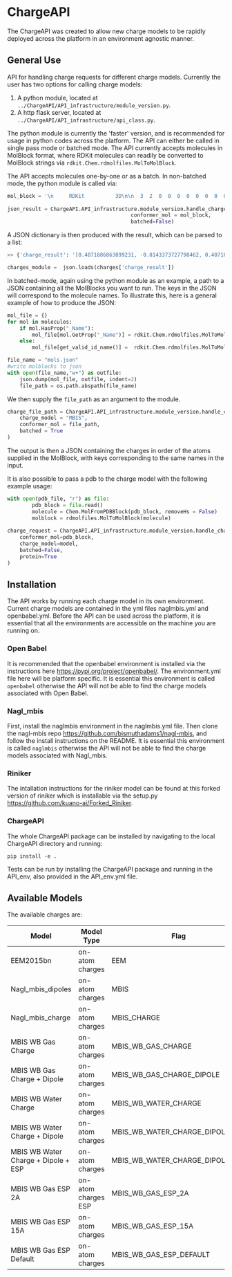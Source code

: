 # ChargeAPI

The ChargeAPI was created to allow new charge models to be rapidly deployed across the platform in an environment agnostic manner. 

## General Use

API for handling charge requests for different charge models. Currently the user has two options for calling charge models:

1. A python module, located at `../ChargeAPI/API_infrastructure/module_version.py`. 
2. A http flask server, located at `../ChargeAPI/API_infrastructure/api_class.py`.

The python module is currently the 'faster' version, and is recommended for usage in python codes across the platform. 
The API can either be called in single pass mode or batched mode. The API currently accepts molecules in MolBlock format, where RDKit molecules
can readily be converted to MolBlock strings via `rdkit.Chem.rdmolfiles.MolToMolBlock`.

The API accepts molecules one-by-one or as a batch. In non-batched mode, the python module is called via:

```python
mol_block = '\n     RDKit          3D\n\n  3  2  0  0  0  0  0  0  0  0999 V2000\n   -0.7890   -0.1982   -0.0000 H   0  0  0  0  0  0  0  0  0  0  0  0\n   -0.0061    0.3917   -0.0000 O   0  0  0  0  0  0  0  0  0  0  0  0\n    0.7951   -0.1936    0.0000 H   0  0  0  0  0  0  0  0  0  0  0  0\n  1  2  1  0\n  2  3  1  0\nM  END\n'
    
json_result = ChargeAPI.API_infrastructure.module_version.handle_charge_request(charge_model = 'MBIS', 
                                        conformer_mol = mol_block,
                                        batched=False)
```
A JSON dictionary is then produced with the result, which can be parsed to a list:

```python
>> {'charge_result': '[0.4071686863899231, -0.8143373727798462, 0.4071686863899231]', 'error': ''}

charges_module =  json.loads(charges['charge_result'])
```

In batched-mode, again using the python module as an example, a path to a JSON containing all the MolBlocks you want to run. The keys in the JSON will correspond to the molecule names.
To illustrate this, here is a general example of how to produce the JSON:

```python       
mol_file = {}
for mol in molecules:
    if mol.HasProp("_Name"):
        mol_file[mol.GetProp("_Name")] = rdkit.Chem.rdmolfiles.MolToMolBlock(mol)
    else:
        mol_file[get_valid_id_name()] =  rdkit.Chem.rdmolfiles.MolToMolBlock(mol)

file_name = "mols.json"
#write molblocks to json
with open(file_name,"w+") as outfile:
    json.dump(mol_file, outfile, indent=2)
    file_path = os.path.abspath(file_name)
```
We then supply the `file_path` as an argument to the module.

```python
charge_file_path = ChargeAPI.API_infrastructure.module_version.handle_charge_request(
    charge_model = "MBIS",
    conformer_mol = file_path, 
    batched = True
)
```

The output is then a JSON containing the charges in order of the atoms supplied in the MolBlock, with keys corresponding to the same names in the input.

It is also possible to pass a pdb to the charge model with the following example usage:

```python
with open(pdb_file, "r") as file:
        pdb_block = file.read()
        molecule = Chem.MolFromPDBBlock(pdb_block, removeHs = False)
        molblock = rdmolfiles.MolToMolBlock(molecule)
        
charge_request = ChargeAPI.API_infrastructure.module_version.handle_charge_request(
    conformer_mol=pdb_block,
    charge_model=model,
    batched=False,
    protein=True
)
```

## Installation

The API works by running each charge model in its own environment. Current charge models are contained in the yml files naglmbis.yml and openbabel.yml. 
Before the API can be used across the platform, it is essential that all the environments are accessible on the machine you are running on. 

### Open Babel

It is recommended that the openbabel environment is installed via the instructions here https://pypi.org/project/openbabel/. The environment.yml file here will be platform specific. It is essential this environment is called `openbabel` otherwise the API will not be able to find the charge models associated with Open Babel. 


### Nagl_mbis

First, install the naglmbis environment in the naglmbis.yml file. Then clone the nagl-mbis repo https://github.com/bismuthadams1/nagl-mbis, and follow the install instructions on the README. It is essential this environment is called `naglmbis` otherwise the API will not be able to find the charge models associated with Nagl_mbis. 

### Riniker

The intallation instructions for the riniker model can be found at this forked version of riniker which is installable via the setup.py https://github.com/kuano-ai/Forked_Riniker. 

### ChargeAPI

The whole ChargeAPI package can be installed by navigating to the local ChargeAPI directory and running:

`pip install -e .`

Tests can be run by installing the ChargeAPI package and running in the API_env, also provided in the API_env.yml file. 

## Available Models

The available charges are:

| Model                          | Model Type         | Flag                     | Environment |
|--------------------------------|--------------------|--------------------------|-------------|
| EEM2015bn                      | on-atom charges    | EEM                      | openbabel   |
| Nagl_mbis_dipoles              | on-atom charges    | MBIS                     | naglmbis    |
| Nagl_mbis_charge               | on-atom charges    | MBIS_CHARGE              | naglmbis    |
| MBIS WB Gas Charge             | on-atom charges    | MBIS_WB_GAS_CHARGE       | naglmbis    |
| MBIS WB Gas Charge + Dipole    | on-atom charges    | MBIS_WB_GAS_CHARGE_DIPOLE| naglmbis    |
| MBIS WB Water Charge           | on-atom charges    | MBIS_WB_WATER_CHARGE     | naglmbis    |
| MBIS WB Water Charge + Dipole  | on-atom charges    | MBIS_WB_WATER_CHARGE_DIPOLE| naglmbis  |
| MBIS WB Water Charge + Dipole + ESP | on-atom charges | MBIS_WB_WATER_CHARGE_DIPOLE_ESP| naglmbis |
| MBIS WB Gas ESP 2A             |on-atom charges  ESP | MBIS_WB_GAS_ESP_2A       | naglmbis    |
| MBIS WB Gas ESP 15A            | on-atom charges  | MBIS_WB_GAS_ESP_15A      | naglmbis    |
| MBIS WB Gas ESP Default        | on-atom charges  | MBIS_WB_GAS_ESP_DEFAULT  | naglmbis    |